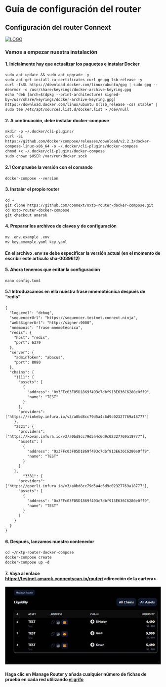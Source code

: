 # Guía de configuración del router

## Configuración del router Connext

[![LOGO](https://images.squarespace-cdn.com/content/v1/619f86b8de2c6f4f7fa201c0/8eaeca35-ccf3-495f-9e9a-19fbec796187/connext__Logo+%2B+WhiteText+MultiColor.png)](https://www.connext.network/)

### Vamos a empezar nuestra instalación

#### 1. Inicialmente hay que actualizar los paquetes e instalar Docker
```
sudo apt update && sudo apt upgrade -y
sudo apt-get install ca-certificates curl gnupg lsb-release -y
curl -fsSL https://download.docker.com/linux/ubuntu/gpg | sudo gpg --dearmor -o /usr/share/keyrings/docker-archive-keyring.gpg
echo "deb [arch=$(dpkg --print-architecture) signed-by=/usr/share/keyrings/docker-archive-keyring.gpg] https://download.docker.com/linux/ubuntu $(lsb_release -cs) stable" | sudo tee /etc/apt/sources.list.d/docker.list > /dev/null
```

#### 2. A continuación, debe instalar docker-compose
```
mkdir -p ~/.docker/cli-plugins/
curl -SL https://github.com/docker/compose/releases/download/v2.2.3/docker-compose-linux-x86_64 -o ~/.docker/cli-plugins/docker-compose
chmod +x ~/.docker/cli-plugins/docker-compose
sudo chown $USER /var/run/docker.sock
```
#### 2.1 Compruebe la versión con el comando
```
docker-compose --version
```

#### 3. Instalar el propio router
```
cd ~
git clone https://github.com/connext/nxtp-router-docker-compose.git
cd nxtp-router-docker-compose
git checkout amarok
```

#### 4. Preparar los archivos de claves y de configuración
```
mv .env.example .env
mv key.example.yaml key.yaml
```

#### En el archivo .env se debe especificar la versión actual (en el momento de escribir este artículo sha-0039612)

#### 5. Ahora tenemos que editar la configuración
```
nano config.toml
```

#### 5.1 Introduzcamos en ella nuestra frase mnemotécnica después de “redis”
```
{
  "logLevel": "debug",
  "sequencerUrl": "https://sequencer.testnet.connext.ninja",
  "web3SignerUrl": "http://signer:9000",
  "mnemonic": "frase mnemotécnica",
  "redis": {
    "host": "redis",
    "port": 6379
  },
  "server": {
    "adminToken": "abacus",
    "port": 8080
  },
  "chains": {
    "1111": {
      "assets": [
        {
          "address": "0x3FFc03F05D1869f493c7dbf913E636C6280e0ff9",
          "name": "TEST"
        }
      ],
      "providers": ["https://rinkeby.infura.io/v3/a0bd8cc79d5a4c6d9c02327769a18777"]
    },
    "2221": {
      "providers": ["https://kovan.infura.io/v3/a0bd8cc79d5a4c6d9c02327769a18777"],
      "assets": [
        {
          "address": "0x3FFc03F05D1869f493c7dbf913E636C6280e0ff9",
          "name": "TEST"
        }
      ]
    },
        "3331": {
      "providers": ["https://goerli.infura.io/v3/a0bd8cc79d5a4c6d9c02327769a18777"],
      "assets": [
        {
          "address": "0x3FFc03F05D1869f493c7dbf913E636C6280e0ff9",
          "name": "TEST"
        }
      ]
    }
  }
}
```

#### 6. Después, lanzamos nuestro contenedor
```
cd ~/nxtp-router-docker-compose
docker-compose create
docker-compose up -d
```

#### 7. Vaya al enlace https://testnet.amarok.connextscan.io/router/<dirección de la cartera>.
![Image text](https://github.com/VArtOff/Connext-Guide/blob/main/ocr%20(1).jpg)

#### Haga clic en Manage Router y añada cualquier número de fichas de prueba en cada red utilizando [el grifo](https://amarok-testnet.coinhippo.io/)
